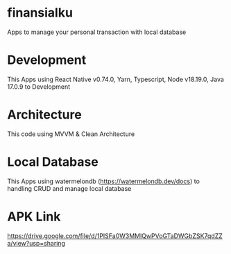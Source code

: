 # finansialku
Apps to manage your personal transaction with local database

# Development
This Apps using React Native v0.74.0, Yarn, Typescript, Node v18.19.0, Java 17.0.9 to Development

# Architecture
This code using MVVM & Clean Architecture 

# Local Database
This Apps using watermelondb (https://watermelondb.dev/docs) to handling CRUD and manage local database

# APK Link
https://drive.google.com/file/d/1PISFa0W3MMlQwPVoGTaDWGbZSK7qdZZa/view?usp=sharing


